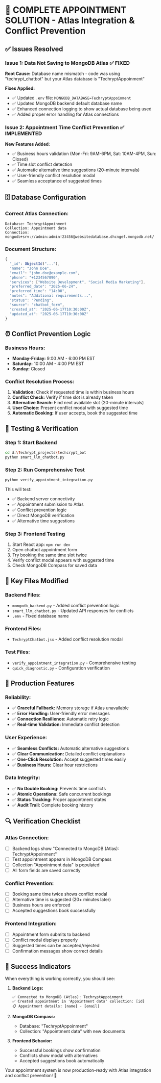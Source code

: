 # 🎯 COMPLETE APPOINTMENT SOLUTION - Atlas Integration & Conflict Prevention

## ✅ Issues Resolved

### Issue 1: Data Not Saving to MongoDB Atlas ✅ FIXED
**Root Cause:** Database name mismatch - code was using "techrypt_chatbot" but your Atlas database is "TechryptAppoinment"

**Fixes Applied:**
- ✅ Updated `.env` file: `MONGODB_DATABASE=TechryptAppoinment`
- ✅ Updated MongoDB backend default database name
- ✅ Enhanced connection logging to show actual database being used
- ✅ Added proper error handling for Atlas connections

### Issue 2: Appointment Time Conflict Prevention ✅ IMPLEMENTED
**New Features Added:**
- ✅ Business hours validation (Mon-Fri: 9AM-6PM, Sat: 10AM-4PM, Sun: Closed)
- ✅ Time slot conflict detection
- ✅ Automatic alternative time suggestions (20-minute intervals)
- ✅ User-friendly conflict resolution modal
- ✅ Seamless acceptance of suggested times

## 🗄️ Database Configuration

### Correct Atlas Connection:
```
Database: TechryptAppoinment
Collection: Appointment data
Connection: mongodb+srv://admin:admin!23456@websitedatabase.dhcngef.mongodb.net/
```

### Document Structure:
```javascript
{
  "_id": ObjectId("..."),
  "name": "John Doe",
  "email": "john.doe@example.com",
  "phone": "+1234567890",
  "services": ["Website Development", "Social Media Marketing"],
  "preferred_date": "2025-06-24",
  "preferred_time": "14:00",
  "notes": "Additional requirements...",
  "status": "Pending",
  "source": "chatbot_form",
  "created_at": "2025-06-17T10:30:00Z",
  "updated_at": "2025-06-17T10:30:00Z"
}
```

## ⏰ Conflict Prevention Logic

### Business Hours:
- **Monday-Friday:** 9:00 AM - 6:00 PM EST
- **Saturday:** 10:00 AM - 4:00 PM EST  
- **Sunday:** Closed

### Conflict Resolution Process:
1. **Validation:** Check if requested time is within business hours
2. **Conflict Check:** Verify if time slot is already taken
3. **Alternative Search:** Find next available slot (20-minute intervals)
4. **User Choice:** Present conflict modal with suggested time
5. **Automatic Booking:** If user accepts, book the suggested time

## 🚀 Testing & Verification

### Step 1: Start Backend
```bash
cd d:\Techrypt_projects\techcrypt_bot
python smart_llm_chatbot.py
```

### Step 2: Run Comprehensive Test
```bash
python verify_appointment_integration.py
```

This will test:
- ✅ Backend server connectivity
- ✅ Appointment submission to Atlas
- ✅ Conflict prevention logic
- ✅ Direct MongoDB verification
- ✅ Alternative time suggestions

### Step 3: Frontend Testing
1. Start React app: `npm run dev`
2. Open chatbot appointment form
3. Try booking the same time slot twice
4. Verify conflict modal appears with suggested time
5. Check MongoDB Compass for saved data

## 🔧 Key Files Modified

### Backend Files:
- `mongodb_backend.py` - Added conflict prevention logic
- `smart_llm_chatbot.py` - Updated API responses for conflicts
- `.env` - Fixed database name

### Frontend Files:
- `TechryptChatbot.jsx` - Added conflict resolution modal

### Test Files:
- `verify_appointment_integration.py` - Comprehensive testing
- `quick_diagnostic.py` - Configuration verification

## 🎯 Production Features

### Reliability:
- ✅ **Graceful Fallback:** Memory storage if Atlas unavailable
- ✅ **Error Handling:** User-friendly error messages
- ✅ **Connection Resilience:** Automatic retry logic
- ✅ **Real-time Validation:** Immediate conflict detection

### User Experience:
- ✅ **Seamless Conflicts:** Automatic alternative suggestions
- ✅ **Clear Communication:** Detailed conflict explanations
- ✅ **One-Click Resolution:** Accept suggested times easily
- ✅ **Business Hours:** Clear hour restrictions

### Data Integrity:
- ✅ **No Double Booking:** Prevents time conflicts
- ✅ **Atomic Operations:** Safe concurrent bookings
- ✅ **Status Tracking:** Proper appointment states
- ✅ **Audit Trail:** Complete booking history

## 🔍 Verification Checklist

### Atlas Connection:
- [ ] Backend logs show "Connected to MongoDB (Atlas): TechryptAppoinment"
- [ ] Test appointment appears in MongoDB Compass
- [ ] Collection "Appointment data" is populated
- [ ] All form fields are saved correctly

### Conflict Prevention:
- [ ] Booking same time twice shows conflict modal
- [ ] Alternative time is suggested (20+ minutes later)
- [ ] Business hours are enforced
- [ ] Accepted suggestions book successfully

### Frontend Integration:
- [ ] Appointment form submits to backend
- [ ] Conflict modal displays properly
- [ ] Suggested times can be accepted/rejected
- [ ] Confirmation messages show correct details

## 🎉 Success Indicators

When everything is working correctly, you should see:

1. **Backend Logs:**
   ```
   ✅ Connected to MongoDB (Atlas): TechryptAppoinment
   ✅ Created appointment in 'Appointment data' collection: [id]
   📋 Appointment details: [name] - [email]
   ```

2. **MongoDB Compass:**
   - Database: "TechryptAppoinment"
   - Collection: "Appointment data" with new documents

3. **Frontend Behavior:**
   - Successful bookings show confirmation
   - Conflicts show modal with alternatives
   - Accepted suggestions book automatically

Your appointment system is now production-ready with Atlas integration and conflict prevention! 🚀
